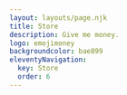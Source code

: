 ```yaml
---
layout: layouts/page.njk
title: Store
description: Give me money.
logo: emojimoney
backgroundcolor: bae899
eleventyNavigation:
  key: Store
  order: 6
---
```

